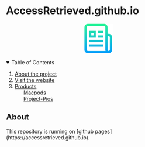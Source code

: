 # AccessRetrieved.github.io

<p align="center">
  <a href="https://github.com/AccessRetrieved/AccessRetrieved.github.io">
    <img src="images/logo.png" alt="Logo" width="80" height="80"> 
  </a>
</p>

<details open="open">
    <summary>Table of Contents</summary>
    <ol>
        <li>
            <a href="#about">About the project</a>
        </li>
        <li>
            <a href="#visit">Visit the website</a>
        </li>
        <li>
            <a href="#products">Products</a>
            <ul>
                <a href="https://accessretrieved.github.io/Macpods/app.html">Macpods</a><br>
                <a href="https://accessretrieved.github.io/project-pios/app.html">Project-Pios</a>
            </ul>
        </li>
    </ol>
</details>

<a name="#about">
<h2>About</h2>
<p>This repository is running on [github pages](https://accessretrieved.github.io).
